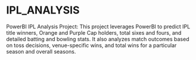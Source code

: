 # IPL_ANALYSIS
PowerBI IPL Analysis Project: This project leverages PowerBI to predict IPL title winners, Orange and Purple Cap holders, total sixes and fours, and detailed batting and bowling stats. It also analyzes match outcomes based on toss decisions, venue-specific wins, and total wins for a particular season and overall seasons.
